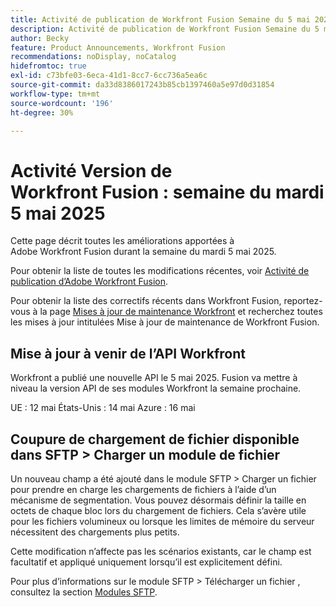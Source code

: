 ```yaml
---
title: Activité de publication de Workfront Fusion Semaine du 5 mai 2025
description: Activité de publication de Workfront Fusion Semaine du 5 mai 2025
author: Becky
feature: Product Announcements, Workfront Fusion
recommendations: noDisplay, noCatalog
hidefromtoc: true
exl-id: c73bfe03-6eca-41d1-8cc7-6cc736a5ea6c
source-git-commit: da33d8386017243b85cb1397460a5e97d0d31854
workflow-type: tm+mt
source-wordcount: '196'
ht-degree: 30%

---
```


# Activité Version de Workfront Fusion : semaine du mardi 5 mai 2025

Cette page décrit toutes les améliorations apportées à Adobe Workfront Fusion durant la semaine du mardi 5 mai 2025.

Pour obtenir la liste de toutes les modifications récentes, voir [Activité de publication d’Adobe Workfront Fusion](/help/workfront-fusion/fusion-product-releases/fusion-release-activity.md).

Pour obtenir la liste des correctifs récents dans Workfront Fusion, reportez-vous à la page [Mises à jour de maintenance Workfront](https://experienceleague.adobe.com/en/docs/workfront-known-issues/releases/current-updates) et recherchez toutes les mises à jour intitulées Mise à jour de maintenance de Workfront Fusion.

## Mise à jour à venir de l’API Workfront

Workfront a publié une nouvelle API le 5 mai 2025. Fusion va mettre à niveau la version API de ses modules Workfront la semaine prochaine.

UE : 12 mai
États-Unis : 14 mai
Azure : 16 mai

## Coupure de chargement de fichier disponible dans SFTP > Charger un module de fichier

Un nouveau champ a été ajouté dans le module SFTP > Charger un fichier pour prendre en charge les chargements de fichiers à l’aide d’un mécanisme de segmentation. Vous pouvez désormais définir la taille en octets de chaque bloc lors du chargement de fichiers. Cela s’avère utile pour les fichiers volumineux ou lorsque les limites de mémoire du serveur nécessitent des chargements plus petits.

Cette modification n’affecte pas les scénarios existants, car le champ est facultatif et appliqué uniquement lorsqu’il est explicitement défini.

Pour plus d’informations sur le module SFTP > Télécharger un fichier , consultez la section [Modules SFTP](/help/workfront-fusion/references/apps-and-modules/universal-connectors/sftp.md).

